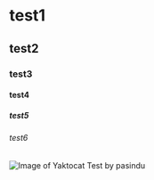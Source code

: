 # test1
## test2
### test3
#### test4
##### test5
###### test6
![Image of Yaktocat Test by pasindu](https://octodex.github.com/images/yaktocat.png)

